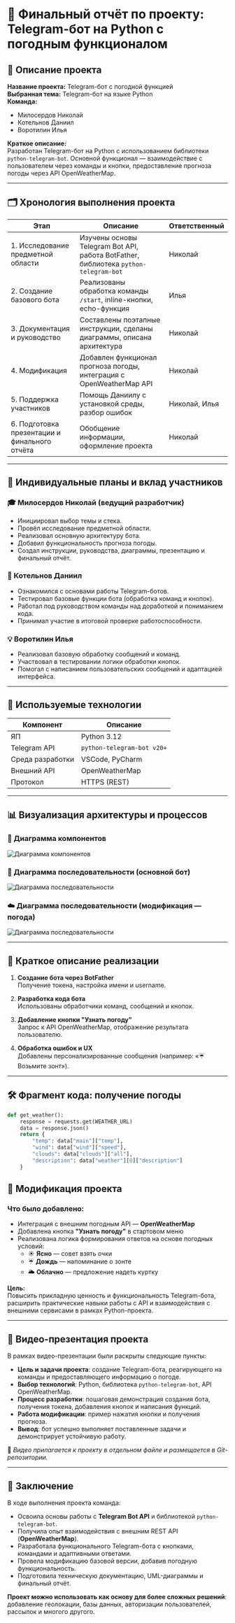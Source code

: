 # 📌 Финальный отчёт по проекту: Telegram-бот на Python с погодным функционалом

## 🧠 Описание проекта

**Название проекта:** Telegram-бот с погодной функцией  
**Выбранная тема:** Telegram-бот на языке Python  
**Команда:**  
- Милосердов Николай  
- Котельнов Даниил  
- Воротилин Илья  

**Краткое описание:**  
Разработан Telegram-бот на Python с использованием библиотеки `python-telegram-bot`. Основной функционал — взаимодействие с пользователем через команды и кнопки, предоставление прогноза погоды через API OpenWeatherMap.

---

## 🗂 Хронология выполнения проекта

| Этап | Описание | Ответственный |
|------|----------|----------------|
| 1. Исследование предметной области | Изучены основы Telegram Bot API, работа BotFather, библиотека `python-telegram-bot` | Николай |
| 2. Создание базового бота | Реализованы обработка команды `/start`, inline-кнопки, echo-функция | Илья |
| 3. Документация и руководство | Составлены поэтапные инструкции, сделаны диаграммы, описана архитектура | Николай |
| 4. Модификация | Добавлен функционал прогноза погоды, интеграция с OpenWeatherMap API | Николай |
| 5. Поддержка участников | Помощь Даниилу с установкой среды, разбор ошибок | Николай, Илья |
| 6. Подготовка презентации и финального отчёта | Обобщение информации, оформление проекта | Николай |

---

## 👥 Индивидуальные планы и вклад участников

### 🎓 Милосердов Николай (ведущий разработчик)
- Инициировал выбор темы и стека.
- Провёл исследование предметной области.
- Реализовал основную архитектуру бота.
- Добавил функциональность прогноза погоды.
- Создал инструкции, руководства, диаграммы, презентацию и финальный отчёт.

### 🧩 Котельнов Даниил
- Ознакомился с основами работы Telegram-ботов.
- Тестировал базовые функции бота (обработка команд и кнопок).
- Работал под руководством команды над доработкой и пониманием кода.
- Принимал участие в итоговой проверке работоспособности.

### 💡 Воротилин Илья
- Реализовал базовую обработку сообщений и команд.
- Участвовал в тестировании логики обработки кнопок.
- Помогал с написанием пользовательских сообщений и адаптацией интерфейса.

---

## 🔨 Используемые технологии

| Компонент | Описание |
|-----------|----------|
| ЯП | Python 3.12 |
| Telegram API | `python-telegram-bot v20+` |
| Среда разработки | VSCode, PyCharm |
| Внешний API | OpenWeatherMap |
| Протокол | HTTPS (REST) |

---

## 📊 Визуализация архитектуры и процессов

### 📐 Диаграмма компонентов

![Диаграмма компонентов](./images/uml.png)

### 🔄 Диаграмма последовательности (основной бот)

![Диаграмма последовательности](./images/posled.png)

### ☁️ Диаграмма последовательности (модификация — погода)

![Диаграмма последовательности](./images/PosledPogoda.png)

---

## 🧪 Краткое описание реализации

1. **Создание бота через BotFather**  
   Получение токена, настройка имени и username.

2. **Разработка кода бота**  
   Использованы обработчики команд, сообщений и кнопок.

3. **Добавление кнопки "Узнать погоду"**  
   Запрос к API OpenWeatherMap, отображение результата пользователю.

4. **Обработка ошибок и UX**  
   Добавлены персонализированные сообщения (например: «☔ Возьмите зонт»).

---

## 🛠️ Фрагмент кода: получение погоды

```python
def get_weather():
    response = requests.get(WEATHER_URL)
    data = response.json()
    return {
        "temp": data["main"]["temp"],
        "wind": data["wind"]["speed"],
        "clouds": data["clouds"]["all"],
        "description": data["weather"][0]["description"]
    }
```

## 🔧 Модификация проекта

### Что было добавлено:
- Интеграция с внешним погодным API — **OpenWeatherMap**  
- Добавлена кнопка **"Узнать погоду"** в стартовом меню  
- Реализована логика формирования ответов на основе погодных условий:
  - ☀ **Ясно** — совет взять очки  
  - ☔ **Дождь** — напоминание о зонте  
  - 🌥 **Облачно** — предложение надеть куртку  

**Цель:**  
Повысить прикладную ценность и функциональность Telegram-бота, расширить практические навыки работы с API и взаимодействия с внешними сервисами в рамках Python-проекта.

---

## 🎥 Видео-презентация проекта

В рамках видео-презентации были раскрыты следующие пункты:

- **Цель и задачи проекта**: создание Telegram-бота, реагирующего на команды и предоставляющего информацию о погоде.  
- **Выбор технологий**: Python, библиотека `python-telegram-bot`, API OpenWeatherMap.  
- **Процесс разработки**: пошаговая демонстрация создания бота, получения токена, добавления кнопок и написания функций.  
- **Работа модификации**: пример нажатия кнопки и получения прогноза.  
- **Вывод**: бот успешно выполняет поставленные задачи и демонстрирует устойчивую работу.

📌 *Видео прилагается к проекту в отдельном файле и размещается в Git-репозитории.*

---

## 📘 Заключение

В ходе выполнения проекта команда:

- Освоила основы работы с **Telegram Bot API** и библиотекой `python-telegram-bot`.
- Получила опыт взаимодействия с внешним REST API (**OpenWeatherMap**).
- Разработала функционального Telegram-бота с кнопками, командами и адаптивными ответами.
- Провела модификацию базовой версии, добавив погодную функциональность.
- Подготовила техническую документацию, UML-диаграммы и финальный отчёт.

**Проект можно использовать как основу для более сложных решений**: добавление геолокации, базы данных, авторизации пользователей, рассылок и многого другого.
